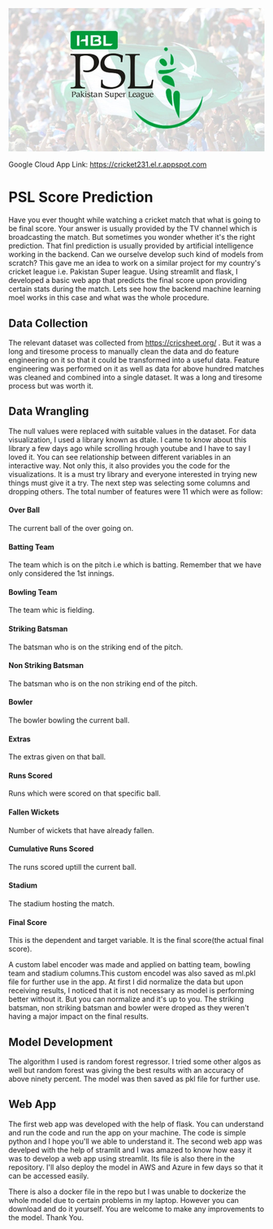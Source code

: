 ![PSL](https://github.com/Usamamalik11/Pakistan-Super-League-Score/blob/main/PSL-2020-banner.jpeg)


Google Cloud App Link: https://cricket231.el.r.appspot.com
# PSL Score Prediction
Have you ever thought while watching a cricket match that what is going to be final score. Your answer is usually provided by the TV channel which is broadcasting the match. But sometimes you wonder whether it's the right prediction. That finl prediction is usually provided by artificial intelligence working in the backend. Can we ourselve develop such kind of models from scratch?
This gave me an idea to work on a similar project for my country's cricket league i.e. Pakistan Super league. Using streamlit and flask, I developed a basic web app that predicts the final score upon providing certain stats during the match. Lets see how the backend machine learning moel works in this case and what was the whole procedure.

## Data Collection
The relevant dataset was collected from https://cricsheet.org/ . But it was a long and tiresome process to manually clean the data and do feature engineering on it so that it could be transformed into a useful data.
Feature engineering was performed on it as well as data for above hundred matches was cleaned and combined into a single dataset. It was a long and tiresome process but was worth it.

## Data Wrangling
The null values were replaced with suitable values in the dataset.
For data visualization, I used a library known as dtale. I came to know about this library a few days ago while scrolling hrough youtube and I have to say I loved it. You can see relationship between different variables in an interactive way. Not only this, it also provides you the code for the visualizations. It is a must try library and everyone interested in trying new things must give it a try. 
The next step was selecting some columns and dropping others. The total number of features were 11 which were as follow:
#### Over Ball
The current ball of the over going on.
#### Batting Team
The team which is on the pitch i.e which is batting. Remember that we have only considered the 1st innings.
#### Bowling Team
The team whic is fielding.
#### Striking Batsman
The batsman who is on the striking end of the pitch.
#### Non Striking Batsman
The batsman who is on the non striking end of the pitch.
#### Bowler
The bowler bowling the current ball.
#### Extras
The extras given on that ball.
#### Runs Scored
Runs which were scored on that specific ball.
#### Fallen Wickets
Number of wickets that have already fallen.
#### Cumulative Runs Scored
The runs scored uptill the current ball.
#### Stadium
The stadium hosting the match.
#### Final Score
This is the dependent and target variable. It is the final score(the actual final score).

A custom label encoder was made and applied on batting team, bowling team and stadium columns.This custom encodel was also saved as ml.pkl file for further use in the app.
At first I did normalize the data but upon receiving results, I noticed that it is not necessary as model is performing better without it. But you can normalize and it's up to you.
The striking batsman, non striking batsman and bowler were droped as they weren't having a major impact on the final results.

## Model Development
The algorithm I used is random forest regressor. I tried some other algos as well but random forest was giving the best results with an accuracy of above ninety percent. The model was then saved as pkl file for further use.

## Web App
The first web app was developed with the help of flask. You can understand and run the code and run the app on your machine. The code is simple python and I hope you'll we able to understand it.
The second web app was develped with the help of stramlit and I was amazed to know how easy it was to develop a web app using streamlit. Its file is also there in the repository.
I'll also deploy the model in AWS and Azure in few days so that it can be accessed easily.

There is also a docker file in the repo but I was unable to dockerize the whole model due to certain problems in my laptop. However you can download and do it yourself. You are welcome to make any improvements to the model. Thank You.

